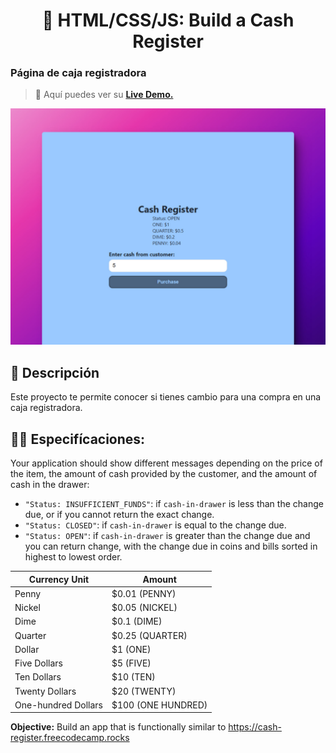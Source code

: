 <div align='center'>

# 🔢 HTML/CSS/JS: Build a Cash Register

</div>

### Página de caja registradora

> 🧩 Aquí puedes ver su [**Live Demo.**](https://cash-register-abrahamgalue.netlify.app/)

![vista-previa](public/preview/01-page-preview.jpg)

## 🚀 Descripción

Este proyecto te permite conocer si tienes cambio para una compra en una caja registradora.

## 🧞‍♂️ Especifícaciones:

Your application should show different messages depending on the price of the item, the amount of cash provided by the customer, and the amount of cash in the drawer:

- `"Status: INSUFFICIENT_FUNDS"`: if `cash-in-drawer` is less than the change due, or if you cannot return the exact change.
- `"Status: CLOSED"`: if `cash-in-drawer` is equal to the change due.
- `"Status: OPEN"`: if `cash-in-drawer` is greater than the change due and you can return change, with the change due in coins and bills sorted in highest to lowest order.

| Currency Unit       | Amount             |
| ------------------- | ------------------ |
| Penny               | $0.01 (PENNY)      |
| Nickel              | $0.05 (NICKEL)     |
| Dime                | $0.1 (DIME)        |
| Quarter             | $0.25 (QUARTER)    |
| Dollar              | $1 (ONE)           |
| Five Dollars        | $5 (FIVE)          |
| Ten Dollars         | $10 (TEN)          |
| Twenty Dollars      | $20 (TWENTY)       |
| One-hundred Dollars | $100 (ONE HUNDRED) |

**Objective:** Build an app that is functionally similar to https://cash-register.freecodecamp.rocks
